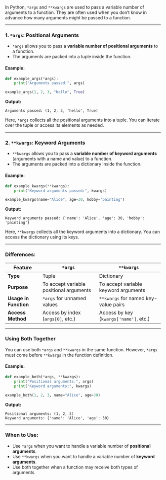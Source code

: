 In Python, `*args` and `**kwargs` are used to pass a variable number of arguments to a function. They are often used when you don’t know in advance how many arguments might be passed to a function.

---

### **1. `*args`: Positional Arguments**
- `*args` allows you to pass a **variable number of positional arguments** to a function.
- The arguments are packed into a tuple inside the function.

#### Example:

```python
def example_args(*args):
    print("Arguments passed:", args)

example_args(1, 2, 3, "hello", True)
```

**Output:**

```
Arguments passed: (1, 2, 3, 'hello', True)
```

Here, `*args` collects all the positional arguments into a tuple. You can iterate over the tuple or access its elements as needed.

---

### **2. `**kwargs`: Keyword Arguments**
- `**kwargs` allows you to pass a **variable number of keyword arguments** (arguments with a name and value) to a function.
- The arguments are packed into a dictionary inside the function.

#### Example:

```python
def example_kwargs(**kwargs):
    print("Keyword arguments passed:", kwargs)

example_kwargs(name="Alice", age=30, hobby="painting")
```

**Output:**

```
Keyword arguments passed: {'name': 'Alice', 'age': 30, 'hobby': 'painting'}
```

Here, `**kwargs` collects all the keyword arguments into a dictionary. You can access the dictionary using its keys.

---

### **Differences:**

| Feature                | `*args`                                | `**kwargs`                                 |
|------------------------|----------------------------------------|-------------------------------------------|
| **Type**              | Tuple                                  | Dictionary                                |
| **Purpose**           | To accept variable positional arguments | To accept variable keyword arguments      |
| **Usage in Function** | `*args` for unnamed values              | `**kwargs` for named key-value pairs      |
| **Access Method**     | Access by index (`args[0]`, etc.)       | Access by key (`kwargs['name']`, etc.)    |

---

### **Using Both Together**
You can use both `*args` and `**kwargs` in the same function. However, `*args` must come before `**kwargs` in the function definition.

#### Example:

```python
def example_both(*args, **kwargs):
    print("Positional arguments:", args)
    print("Keyword arguments:", kwargs)

example_both(1, 2, 3, name="Alice", age=30)
```

**Output:**

```
Positional arguments: (1, 2, 3)
Keyword arguments: {'name': 'Alice', 'age': 30}
```

---

### When to Use:
- Use `*args` when you want to handle a variable number of **positional arguments**.
- Use `**kwargs` when you want to handle a variable number of **keyword arguments**.
- Use both together when a function may receive both types of arguments.
